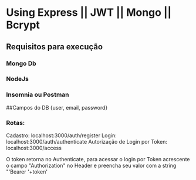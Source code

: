 
# Using Express || JWT || Mongo || Bcrypt

## Requisitos para execução
### Mongo Db
### NodeJs
### Insomnia ou Postman


##Campos do DB {user, email, password}

### Rotas:
Cadastro: localhost:3000/auth/register
Login: localhost:3000/auth/authenticate
Autorização de Login por Token: localhost:3000/access

O token retorna no Authenticate, para acessar o login por Token acrescente o campo "Authorization" no Header e preencha seu valor com a string "'Bearer '+token'
